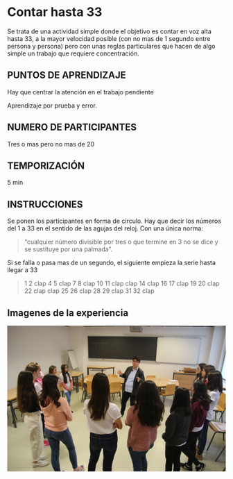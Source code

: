 <link rel="stylesheet" type="text/css" href="https://github.com/imaguila/RepositorioJuegosInSo/blob/master/estilo.css" media="screen" />

# Contar hasta 33

Se trata de una actividad simple donde el objetivo es contar en voz alta hasta 33, a la mayor velocidad posible (con no mas de 1 segundo entre persona y persona) pero con unas reglas particulares que hacen de algo simple un trabajo que requiere concentración.

## PUNTOS DE APRENDIZAJE

Hay que centrar la atención en el trabajo pendiente

Aprendizaje por prueba y error.

## NUMERO DE PARTICIPANTES

 Tres o mas pero no mas de 20


## TEMPORIZACIÓN

5 min

## INSTRUCCIONES

Se  ponen los participantes en forma de círculo. Hay que decir los números del 1 a 33 en el sentido de las agujas del reloj. Con una única norma:

>“cualquier número divisible por tres o que termine en 3 no se dice y se sustituye por una palmada”.

Si se falla o pasa mas de un segundo, el siguiente empieza la serie hasta llegar a 33

>1 2 clap 4 5 clap 7 8 clap 10 11 clap clap 14 clap 16 17 clap 19 20 clap 22 clap clap 25 26 clap 28 29 clap 31 32 clap

## Imagenes de la experiencia

![Foto de la actividad](foto.jpg)
